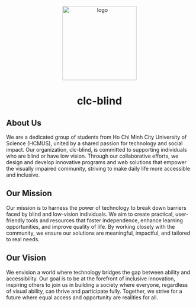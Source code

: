 <div align="center">

  <img src="https://avatars.githubusercontent.com/u/225497745?s=96&v=4" alt="logo" width="200" height="auto" />
  <h1>clc-blind</h1>

</div>

## About Us

We are a dedicated group of students from Ho Chi Minh City University of Science
(HCMUS), united by a shared passion for technology and social impact. Our
organization, clc-blind, is committed to supporting individuals who are blind or
have low vision. Through our collaborative efforts, we design and develop
innovative programs and web solutions that empower the visually impaired
community, striving to make daily life more accessible and inclusive.

## Our Mission

Our mission is to harness the power of technology to break down barriers faced
by blind and low-vision individuals. We aim to create practical, user-friendly
tools and resources that foster independence, enhance learning opportunities,
and improve quality of life. By working closely with the community, we ensure
our solutions are meaningful, impactful, and tailored to real needs.

## Our Vision

We envision a world where technology bridges the gap between ability and
accessibility. Our goal is to be at the forefront of inclusive innovation,
inspiring others to join us in building a society where everyone, regardless of
visual ability, can thrive and participate fully. Together, we strive for a
future where equal access and opportunity are realities for all.
